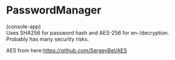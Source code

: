 # PasswordManager
(console-app)  
Uses SHA256 for password hash and AES-256 for en-/decryption.  
Probably has many security risks.

AES from here:https://github.com/SergeyBel/AES
